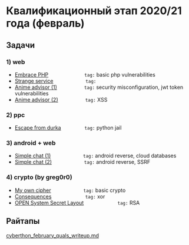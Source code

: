 # Квалификационный этап 2020/21 года (февраль)

## Задачи

### 1) web

* [Embrace PHP](embrace_php)       `tag:` basic php vulnerabilities
* [Strange service](strange_service)       `tag:` 
* [Anime advisor (1)](anime_advisor)       `tag:` security misconfiguration, jwt token vulnerabilities
* [Anime advisor (2)](anime_advisor)      `tag:` XSS

### 2) ppc

* [Escape from durka](escape_from_durka)        `tag:` python jail

### 3) android + web

* [Simple chat (1)](simple_chat)       `tag:` android reverse, cloud databases
* [Simple chat (2)](simple_chat)       `tag:` android reverse, SSRF
  
### 4) crypto (by greg0r0)

* [My own cipher](my_own_cipher)       `tag:` basic crypto
* [Consequences](consequences)        `tag:` xor
* [OPEN System Secret Layout](open_system_secret_layout)        `tag:` RSA


## Райтапы

[cyberthon_february_quals_writeup.md](cyberthon_february_quals_writeup.md)
